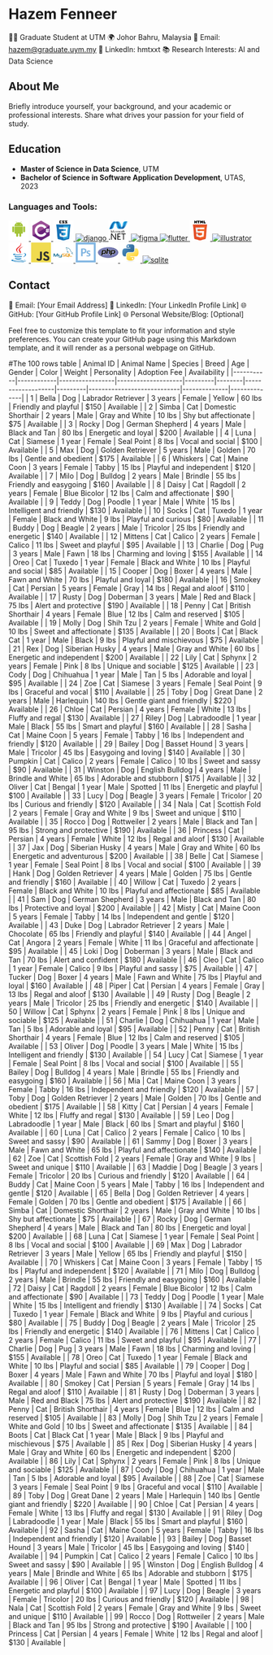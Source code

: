 # Hazem Fenneer

👨‍🎓 Graduate Student at UTM
🌍 Johor Bahru, Malaysia
📧 Email: hazem@graduate.uym.my
🔗 LinkedIn: hmtxxt
📚 Research Interests: AI and Data Science

## About Me

Briefly introduce yourself, your background, and your academic or professional interests. Share what drives your passion for your field of study.

## Education

- **Master of Science in Data Science**, UTM
- **Bachelor of Science in Software Application Development**, UTAS, 2023

<h3 align="left">Languages and Tools:</h3>
<p align="left"> <a href="https://developer.android.com" target="_blank" rel="noreferrer"> <img src="https://raw.githubusercontent.com/devicons/devicon/master/icons/android/android-original-wordmark.svg" alt="android" width="40" height="40"/> </a> <a href="https://www.w3schools.com/cs/" target="_blank" rel="noreferrer"> <img src="https://raw.githubusercontent.com/devicons/devicon/master/icons/csharp/csharp-original.svg" alt="csharp" width="40" height="40"/> </a> <a href="https://www.w3schools.com/css/" target="_blank" rel="noreferrer"> <img src="https://raw.githubusercontent.com/devicons/devicon/master/icons/css3/css3-original-wordmark.svg" alt="css3" width="40" height="40"/> </a> <a href="https://www.djangoproject.com/" target="_blank" rel="noreferrer"> <img src="https://cdn.worldvectorlogo.com/logos/django.svg" alt="django" width="40" height="40"/> </a> <a href="https://dotnet.microsoft.com/" target="_blank" rel="noreferrer"> <img src="https://raw.githubusercontent.com/devicons/devicon/master/icons/dot-net/dot-net-original-wordmark.svg" alt="dotnet" width="40" height="40"/> </a> <a href="https://www.figma.com/" target="_blank" rel="noreferrer"> <img src="https://www.vectorlogo.zone/logos/figma/figma-icon.svg" alt="figma" width="40" height="40"/> </a> <a href="https://flutter.dev" target="_blank" rel="noreferrer"> <img src="https://www.vectorlogo.zone/logos/flutterio/flutterio-icon.svg" alt="flutter" width="40" height="40"/> </a> <a href="https://www.w3.org/html/" target="_blank" rel="noreferrer"> <img src="https://raw.githubusercontent.com/devicons/devicon/master/icons/html5/html5-original-wordmark.svg" alt="html5" width="40" height="40"/> </a> <a href="https://www.adobe.com/in/products/illustrator.html" target="_blank" rel="noreferrer"> <img src="https://www.vectorlogo.zone/logos/adobe_illustrator/adobe_illustrator-icon.svg" alt="illustrator" width="40" height="40"/> </a> <a href="https://www.java.com" target="_blank" rel="noreferrer"> <img src="https://raw.githubusercontent.com/devicons/devicon/master/icons/java/java-original.svg" alt="java" width="40" height="40"/> </a> <a href="https://developer.mozilla.org/en-US/docs/Web/JavaScript" target="_blank" rel="noreferrer"> <img src="https://raw.githubusercontent.com/devicons/devicon/master/icons/javascript/javascript-original.svg" alt="javascript" width="40" height="40"/> </a> <a href="https://www.mysql.com/" target="_blank" rel="noreferrer"> <img src="https://raw.githubusercontent.com/devicons/devicon/master/icons/mysql/mysql-original-wordmark.svg" alt="mysql" width="40" height="40"/> </a> <a href="https://www.photoshop.com/en" target="_blank" rel="noreferrer"> <img src="https://raw.githubusercontent.com/devicons/devicon/master/icons/photoshop/photoshop-line.svg" alt="photoshop" width="40" height="40"/> </a> <a href="https://www.php.net" target="_blank" rel="noreferrer"> <img src="https://raw.githubusercontent.com/devicons/devicon/master/icons/php/php-original.svg" alt="php" width="40" height="40"/> </a> <a href="https://www.python.org" target="_blank" rel="noreferrer"> <img src="https://raw.githubusercontent.com/devicons/devicon/master/icons/python/python-original.svg" alt="python" width="40" height="40"/> </a> <a href="https://www.sqlite.org/" target="_blank" rel="noreferrer"> <img src="https://www.vectorlogo.zone/logos/sqlite/sqlite-icon.svg" alt="sqlite" width="40" height="40"/> </a> </p>

## Contact

📧 Email: [Your Email Address]
📱 LinkedIn: [Your LinkedIn Profile Link]
🌐 GitHub: [Your GitHub Profile Link]
🌐 Personal Website/Blog: [Optional]

Feel free to customize this template to fit your information and style preferences. You can create your GitHub page using this Markdown template, and it will render as a personal webpage on GitHub.

#The 100 rows table 
| Animal ID | Animal Name | Species         | Breed              | Age     | Gender | Color             | Weight  | Personality                | Adoption Fee | Availability |
|-----------|------------|-----------------|--------------------|---------|--------|-------------------|---------|----------------------------|--------------|--------------|
| 1         | Bella      | Dog             | Labrador Retriever | 3 years | Female | Yellow            | 60 lbs  | Friendly and playful      | $150         | Available    |
| 2         | Simba      | Cat             | Domestic Shorthair | 2 years | Male   | Gray and White     | 10 lbs  | Shy but affectionate      | $75          | Available    |
| 3         | Rocky      | Dog             | German Shepherd    | 4 years | Male   | Black and Tan     | 80 lbs  | Energetic and loyal       | $200         | Available    |
| 4         | Luna       | Cat             | Siamese            | 1 year  | Female | Seal Point         | 8 lbs   | Vocal and social          | $100         | Available    |
| 5         | Max        | Dog             | Golden Retriever   | 5 years | Male   | Golden            | 70 lbs  | Gentle and obedient      | $175         | Available    |
| 6         | Whiskers   | Cat             | Maine Coon         | 3 years | Female | Tabby              | 15 lbs  | Playful and independent  | $120         | Available    |
| 7         | Milo       | Dog             | Bulldog            | 2 years | Male   | Brindle            | 55 lbs  | Friendly and easygoing   | $160         | Available    |
| 8         | Daisy      | Cat             | Ragdoll            | 2 years | Female | Blue Bicolor       | 12 lbs  | Calm and affectionate    | $90          | Available    |
| 9         | Teddy      | Dog             | Poodle             | 1 year  | Male   | White              | 15 lbs  | Intelligent and friendly | $130         | Available    |
| 10        | Socks      | Cat             | Tuxedo             | 1 year  | Female | Black and White    | 9 lbs   | Playful and curious      | $80          | Available    |
| 11        | Buddy      | Dog             | Beagle             | 2 years | Male   | Tricolor           | 25 lbs  | Friendly and energetic   | $140         | Available    |
| 12        | Mittens    | Cat             | Calico             | 2 years | Female | Calico             | 11 lbs  | Sweet and playful        | $95          | Available    |
| 13        | Charlie    | Dog             | Pug                | 3 years | Male   | Fawn              | 18 lbs  | Charming and loving      | $155         | Available    |
| 14        | Oreo       | Cat             | Tuxedo             | 1 year  | Female | Black and White    | 10 lbs  | Playful and social      | $85          | Available    |
| 15        | Cooper     | Dog             | Boxer              | 4 years | Male   | Fawn and White    | 70 lbs  | Playful and loyal       | $180         | Available    |
| 16        | Smokey     | Cat             | Persian            | 5 years | Female | Gray              | 14 lbs  | Regal and aloof          | $110         | Available    |
| 17        | Rusty      | Dog             | Doberman           | 3 years | Male   | Red and Black      | 75 lbs  | Alert and protective     | $190         | Available    |
| 18        | Penny      | Cat             | British Shorthair  | 4 years | Female | Blue              | 12 lbs  | Calm and reserved       | $105         | Available    |
| 19        | Molly      | Dog             | Shih Tzu           | 2 years | Female | White and Gold    | 10 lbs  | Sweet and affectionate  | $135         | Available    |
| 20        | Boots      | Cat             | Black Cat          | 1 year  | Male   | Black              | 9 lbs   | Playful and mischievous | $75          | Available    |
| 21        | Rex        | Dog             | Siberian Husky     | 4 years | Male   | Gray and White     | 60 lbs  | Energetic and independent | $200        | Available    |
| 22        | Lily       | Cat             | Sphynx             | 2 years | Female | Pink              | 8 lbs   | Unique and sociable     | $125         | Available    |
| 23        | Cody       | Dog             | Chihuahua          | 1 year  | Male   | Tan               | 5 lbs   | Adorable and loyal      | $95          | Available    |
| 24        | Zoe        | Cat             | Siamese            | 3 years | Female | Seal Point         | 9 lbs   | Graceful and vocal      | $110         | Available    |
| 25        | Toby       | Dog             | Great Dane         | 2 years | Male   | Harlequin          | 140 lbs | Gentle giant and friendly | $220        | Available    |
| 26        | Chloe      | Cat             | Persian            | 4 years | Female | White              | 13 lbs  | Fluffy and regal        | $130         | Available    |
| 27        | Riley      | Dog             | Labradoodle        | 1 year  | Male   | Black              | 55 lbs  | Smart and playful      | $160         | Available    |
| 28        | Sasha      | Cat             | Maine Coon         | 5 years | Female | Tabby              | 16 lbs  | Independent and friendly | $120        | Available    |
| 29        | Bailey     | Dog             | Basset Hound       | 3 years | Male   | Tricolor           | 45 lbs  | Easygoing and loving   | $140         | Available    |
| 30        | Pumpkin    | Cat             | Calico             | 2 years | Female | Calico             | 10 lbs  | Sweet and sassy        | $90          | Available    |
| 31        | Winston    | Dog             | English Bulldog    | 4 years | Male   | Brindle and White  | 65 lbs  | Adorable and stubborn | $175         | Available    |
| 32        | Oliver     | Cat             | Bengal             | 1 year  | Male   | Spotted            | 11 lbs  | Energetic and playful | $100         | Available    |
| 33        | Lucy       | Dog             | Beagle             | 3 years | Female | Tricolor           | 20 lbs  | Curious and friendly   | $120         | Available    |
| 34        | Nala       | Cat             | Scottish Fold      | 2 years | Female | Gray and White      | 9 lbs   | Sweet and unique       | $110         | Available    |
| 35        | Rocco      | Dog             | Rottweiler         | 2 years | Male   | Black and Tan      | 95 lbs  | Strong and protective  | $190         | Available    |
| 36        | Princess   | Cat             | Persian            | 4 years | Female | White              | 12 lbs  | Regal and aloof        | $130         | Available    |
| 37        | Jax        | Dog             | Siberian Husky     | 4 years | Male   | Gray and White     | 60 lbs  | Energetic and adventurous | $200       | Available    |
| 38        | Belle      | Cat             | Siamese            | 1 year  | Female | Seal Point         | 8 lbs   | Vocal and social      | $100         | Available    |
| 39        | Hank       | Dog             | Golden Retriever   | 4 years | Male   | Golden            | 75 lbs  | Gentle and friendly  | $160         | Available    |
| 40        | Willow     | Cat             | Tuxedo             | 2 years | Female | Black and White    | 10 lbs  | Playful and affectionate | $85       | Available    |
| 41        | Sam        | Dog             | German Shepherd    | 3 years | Male   | Black and Tan     | 80 lbs  | Protective and loyal | $200        | Available    |
| 42        | Misty      | Cat             | Maine Coon         | 5 years | Female | Tabby              | 14 lbs  | Independent and gentle | $120       | Available    |
| 43        | Duke       | Dog             | Labrador Retriever | 2 years | Male   | Chocolate          | 65 lbs  | Friendly and playful  | $140         | Available    |
| 44        | Angel      | Cat             | Angora             | 2 years | Female | White              | 11 lbs  | Graceful and affectionate | $95      | Available    |
| 45        | Loki       | Dog             | Doberman           | 3 years | Male   | Black and Tan     | 70 lbs  | Alert and confident  | $180         | Available    |
| 46        | Cleo       | Cat             | Calico             | 1 year  | Female | Calico             | 9 lbs   | Playful and sassy    | $75          | Available    |
| 47        | Tucker     | Dog             | Boxer              | 4 years | Male   | Fawn and White    | 75 lbs  | Playful and loyal   | $160         | Available    |
| 48        | Piper      | Cat             | Persian            | 4 years | Female | Gray               | 13 lbs  | Regal and aloof     | $130         | Available    |
| 49        | Rusty      | Dog             | Beagle             | 2 years | Male   | Tricolor           | 25 lbs  | Friendly and energetic | $140     | Available    |
| 50        | Willow     | Cat             | Sphynx             | 2 years | Female | Pink               | 8 lbs   | Unique and sociable | $125         | Available    |
| 51        | Charlie    | Dog             | Chihuahua          | 1 year  | Male   | Tan                | 5 lbs   | Adorable and loyal  | $95          | Available    |
| 52        | Penny      | Cat             | British Shorthair  | 4 years | Female | Blue               | 12 lbs  | Calm and reserved  | $105         | Available    |
| 53        | Oliver     | Dog             | Poodle             | 3 years | Male   | White              | 15 lbs  | Intelligent and friendly | $130   | Available    |
| 54        | Lucy       | Cat             | Siamese            | 1 year  | Female | Seal Point         | 8 lbs   | Vocal and social   | $100         | Available    |
| 55        | Bailey     | Dog             | Bulldog            | 4 years | Male   | Brindle            | 55 lbs  | Friendly and easygoing | $160    | Available    |
| 56        | Mia        | Cat             | Maine Coon         | 3 years | Female | Tabby              | 16 lbs  | Independent and friendly | $120   | Available    |
| 57        | Toby       | Dog             | Golden Retriever   | 2 years | Male   | Golden            | 70 lbs  | Gentle and obedient | $175         | Available    |
| 58        | Kitty      | Cat             | Persian            | 4 years | Female | White              | 12 lbs  | Fluffy and regal   | $130         | Available    |
| 59        | Leo        | Dog             | Labradoodle        | 1 year  | Male   | Black              | 60 lbs  | Smart and playful  | $160         | Available    |
| 60        | Luna       | Cat             | Calico             | 2 years | Female | Calico             | 10 lbs  | Sweet and sassy   | $90          | Available    |
| 61        | Sammy      | Dog             | Boxer              | 3 years | Male   | Fawn and White    | 65 lbs  | Playful and affectionate | $140 | Available    |
| 62        | Zoe        | Cat             | Scottish Fold      | 2 years | Female | Gray and White      | 9 lbs   | Sweet and unique | $110         | Available    |
| 63        | Maddie     | Dog             | Beagle             | 3 years | Female | Tricolor           | 20 lbs  | Curious and friendly | $120 | Available    |
| 64        | Buddy      | Cat             | Maine Coon         | 5 years | Male   | Tabby              | 16 lbs  | Independent and gentle | $120 | Available    |
| 65        | Bella      | Dog             | Golden Retriever   | 4 years | Female | Golden            | 70 lbs  | Gentle and obedient | $175 | Available    |
| 66        | Simba      | Cat             | Domestic Shorthair | 2 years | Male   | Gray and White     | 10 lbs  | Shy but affectionate | $75 | Available    |
| 67        | Rocky      | Dog             | German Shepherd    | 4 years | Male   | Black and Tan     | 80 lbs  | Energetic and loyal | $200 | Available    |
| 68        | Luna       | Cat             | Siamese            | 1 year  | Female | Seal Point         | 8 lbs  | Vocal and social | $100 | Available    |
| 69        | Max        | Dog             | Labrador Retriever | 3 years | Male   | Yellow             | 65 lbs  | Friendly and playful | $150 | Available    |
| 70        | Whiskers   | Cat             | Maine Coon         | 3 years | Female | Tabby              | 15 lbs  | Playful and independent | $120 | Available    |
| 71        | Milo       | Dog             | Bulldog            | 2 years | Male   | Brindle            | 55 lbs  | Friendly and easygoing | $160 | Available    |
| 72        | Daisy      | Cat             | Ragdoll            | 2 years | Female | Blue Bicolor       | 12 lbs  | Calm and affectionate | $90 | Available    |
| 73        | Teddy      | Dog             | Poodle             | 1 year  | Male   | White              | 15 lbs  | Intelligent and friendly | $130 | Available    |
| 74        | Socks      | Cat             | Tuxedo             | 1 year  | Female | Black and White    | 9 lbs   | Playful and curious | $80 | Available    |
| 75        | Buddy      | Dog             | Beagle             | 2 years | Male   | Tricolor           | 25 lbs  | Friendly and energetic | $140 | Available    |
| 76        | Mittens    | Cat             | Calico             | 2 years | Female | Calico             | 11 lbs  | Sweet and playful | $95 | Available    |
| 77        | Charlie    | Dog             | Pug                | 3 years | Male   | Fawn              | 18 lbs  | Charming and loving | $155 | Available    |
| 78        | Oreo       | Cat             | Tuxedo             | 1 year  | Female | Black and White    | 10 lbs  | Playful and social | $85 | Available    |
| 79        | Cooper     | Dog             | Boxer              | 4 years | Male   | Fawn and White    | 70 lbs  | Playful and loyal | $180 | Available    |
| 80        | Smokey     | Cat             | Persian            | 5 years | Female | Gray              | 14 lbs  | Regal and aloof | $110 | Available    |
| 81        | Rusty      | Dog             | Doberman           | 3 years | Male   | Red and Black      | 75 lbs  | Alert and protective | $190 | Available    |
| 82        | Penny      | Cat             | British Shorthair  | 4 years | Female | Blue              | 12 lbs  | Calm and reserved | $105 | Available    |
| 83        | Molly      | Dog             | Shih Tzu           | 2 years | Female | White and Gold    | 10 lbs  | Sweet and affectionate | $135 | Available    |
| 84        | Boots      | Cat             | Black Cat          | 1 year  | Male   | Black              | 9 lbs  | Playful and mischievous | $75 | Available    |
| 85        | Rex        | Dog             | Siberian Husky     | 4 years | Male   | Gray and White     | 60 lbs  | Energetic and independent | $200 | Available    |
| 86        | Lily       | Cat             | Sphynx             | 2 years | Female | Pink               | 8 lbs  | Unique and sociable | $125 | Available    |
| 87        | Cody       | Dog             | Chihuahua          | 1 year  | Male   | Tan                | 5 lbs  | Adorable and loyal | $95 | Available    |
| 88        | Zoe        | Cat             | Siamese            | 3 years | Female | Seal Point         | 9 lbs  | Graceful and vocal | $110 | Available    |
| 89        | Toby       | Dog             | Great Dane         | 2 years | Male   | Harlequin          | 140 lbs | Gentle giant and friendly | $220 | Available    |
| 90        | Chloe      | Cat             | Persian            | 4 years | Female | White              | 13 lbs  | Fluffy and regal | $130 | Available    |
| 91        | Riley      | Dog             | Labradoodle        | 1 year  | Male   | Black              | 55 lbs  | Smart and playful | $160 | Available    |
| 92        | Sasha      | Cat             | Maine Coon         | 5 years | Female | Tabby              | 16 lbs  | Independent and friendly | $120 | Available    |
| 93        | Bailey     | Dog             | Basset Hound       | 3 years | Male   | Tricolor           | 45 lbs  | Easygoing and loving | $140 | Available    |
| 94        | Pumpkin    | Cat             | Calico             | 2 years | Female | Calico             | 10 lbs  | Sweet and sassy | $90 | Available    |
| 95        | Winston    | Dog             | English Bulldog    | 4 years | Male   | Brindle and White  | 65 lbs  | Adorable and stubborn | $175 | Available    |
| 96        | Oliver     | Cat             | Bengal             | 1 year  | Male   | Spotted            | 11 lbs  | Energetic and playful | $100 | Available    |
| 97        | Lucy       | Dog             | Beagle             | 3 years | Female | Tricolor           | 20 lbs  | Curious and friendly | $120 | Available    |
| 98        | Nala       | Cat             | Scottish Fold      | 2 years | Female | Gray and White      | 9 lbs  | Sweet and unique | $110 | Available    |
| 99        | Rocco      | Dog             | Rottweiler         | 2 years | Male   | Black and Tan      | 95 lbs  | Strong and protective | $190 | Available    |
| 100       | Princess   | Cat             | Persian            | 4 years | Female | White              | 12 lbs  | Regal and aloof | $130 | Available    |

